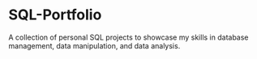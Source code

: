 # SQL-Portfolio
A collection of personal SQL projects to showcase my skills in database management, data manipulation, and data analysis. 
